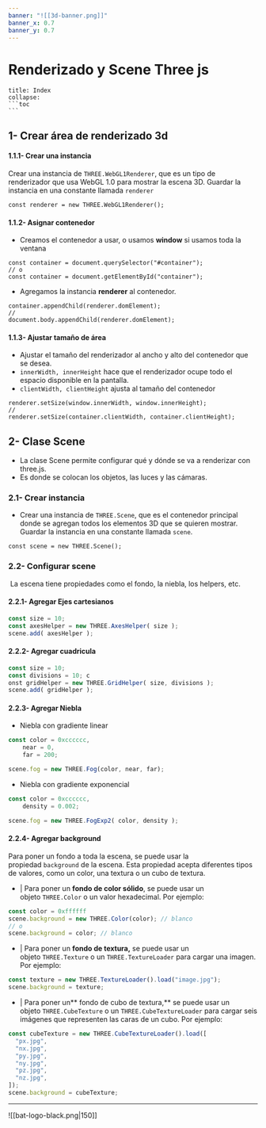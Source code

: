 ```yaml
---
banner: "![[3d-banner.png]]"
banner_x: 0.7
banner_y: 0.7
---
```


# Renderizado y Scene Three js 


````ad-info
title: Index
collapse: 
```toc
```

````

## 1-  Crear área de renderizado 3d
#### 1.1.1-  Crear una instancia
Crear una instancia de `THREE.WebGL1Renderer`, que es un tipo de renderizador que usa WebGL 1.0 para mostrar la escena 3D. Guardar la instancia en una constante llamada `renderer`
```
const renderer = new THREE.WebGL1Renderer();
```
#### 1.1.2-  Asignar contenedor 
- Creamos el contenedor a usar, o usamos **window** si usamos toda la ventana
```
const container = document.querySelector("#container");
// o
const container = document.getElementById("container");
```
-  Agregamos la instancia **renderer** al contenedor. 
```
container.appendChild(renderer.domElement);
//
document.body.appendChild(renderer.domElement);
```
#### 1.1.3-  Ajustar tamaño de área
-   Ajustar el tamaño del renderizador al ancho y alto del contenedor que se desea. 
- `innerWidth, innerHeight` hace que el renderizador ocupe todo el espacio disponible en la pantalla.
- `clientWidth, clientHeight` ajusta al tamaño del contenedor
```
renderer.setSize(window.innerWidth, window.innerHeight);
//
renderer.setSize(container.clientWidth, container.clientHeight);
```

## 2-  Clase Scene
-   La clase Scene permite configurar qué y dónde se va a renderizar con three.js.
-   Es donde se colocan los objetos, las luces y las cámaras.
### 2.1-  Crear instancia
-   Crear una instancia de `THREE.Scene`, que es el contenedor principal donde se agregan todos los elementos 3D que se quieren mostrar. Guardar la instancia en una constante llamada `scene`.
```
const scene = new THREE.Scene();
```

### 2.2-  Configurar scene
 La escena tiene propiedades como el fondo, la niebla, los helpers, etc.

#### 2.2.1-  Agregar  Ejes cartesianos
```js
const size = 10; 
const axesHelper = new THREE.AxesHelper( size ); 
scene.add( axesHelper );
```
#### 2.2.2-  Agregar cuadricula
```js
const size = 10; 
const divisions = 10; c
onst gridHelper = new THREE.GridHelper( size, divisions ); 
scene.add( gridHelper );
```
#### 2.2.3-  Agregar Niebla
- Niebla con gradiente linear
```js
const color = 0xcccccc,
	near = 0,
	far = 200;

scene.fog = new THREE.Fog(color, near, far);
```
- Niebla con gradiente exponencial
```js
const color = 0xcccccc,
	density = 0.002;

scene.fog = new THREE.FogExp2( color, density );
```
#### 2.2.4-  Agregar background
Para poner un fondo a toda la escena, se puede usar la propiedad `background` de la escena. Esta propiedad acepta diferentes tipos de valores, como un color, una textura o un cubo de textura.
- |   Para poner un **fondo de color sólido**, se puede usar un objeto `THREE.Color` o un valor hexadecimal. Por ejemplo:

```js
const color = 0xffffff
scene.background = new THREE.Color(color); // blanco
// o
scene.background = color; // blanco
```

- | Para poner un **fondo de textura,** se puede usar un objeto `THREE.Texture` o un `THREE.TextureLoader` para cargar una imagen. Por ejemplo:

```js
const texture = new THREE.TextureLoader().load("image.jpg");
scene.background = texture;
```


- |  Para poner un** fondo de cubo de textura,** se puede usar un objeto `THREE.CubeTexture` o un `THREE.CubeTextureLoader` para cargar seis imágenes que representen las caras de un cubo. Por ejemplo:

```js
const cubeTexture = new THREE.CubeTextureLoader().load([
  "px.jpg",
  "nx.jpg",
  "py.jpg",
  "ny.jpg",
  "pz.jpg",
  "nz.jpg",
]);
scene.background = cubeTexture;
```

<hr class="finale">

![[bat-logo-black.png|150]]



